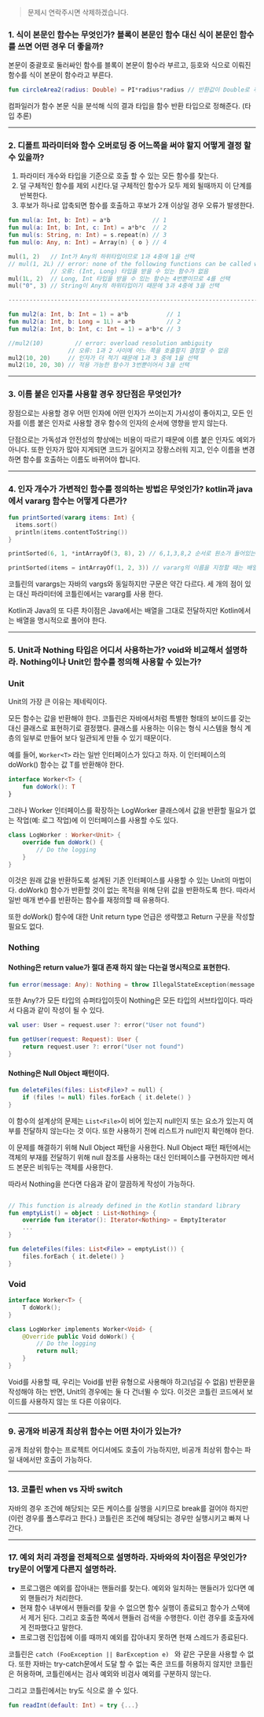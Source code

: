 
> 문제시 연락주시면 삭제하겠습니다.

### 1. 식이 본문인 함수는 무엇인가? 블록이 본문인 함수 대신 식이 본문인 함수를 쓰면 어떤 경우 더 좋을까?

본문이 중괄호로 둘러싸인 함수를 블록이 본문이 함수라 부르고, 등호와 식으로 이뤄진 함수를 식이 본문이 함수라고 부른다.

```kotlin
fun circleArea2(radius: Double) = PI*radius*radius // 반환값이 Double로 추론됨
```

컴파일러가 함수 본문 식을 분석해 식의 결과 타입을 함수 반환 타입으로 정해준다. (타입 추론)

---

### 2. 디폴트 파라미터와 함수 오버로딩 중 어느쪽을 써야 할지 어떻게 결정 할 수 있을까?

1. 파라미터 개수와 타입을 기준으로 호출 할 수 있는 모든 함수를 찾는다.
2. 덜 구체적인 함수를 제외 시킨다.덜 구체적인 함수가 모두 제외 될때까지 이 단계를 반복한다.
3. 후보가 하나로 압축되면 함수를 호출하고 후보가 2개 이상일 경우 오류가 발생한다.

```kotlin
fun mul(a: Int, b: Int) = a*b            // 1
fun mul(a: Int, b: Int, c: Int) = a*b*c  // 2
fun mul(s: String, n: Int) = s.repeat(n) // 3
fun mul(o: Any, n: Int) = Array(n) { o } // 4

mul(1, 2)   // Int가 Any의 하위타입이므로 1과 4중에 1을 선택
// mul(1, 2L) // error: none of the following functions can be called with the arguments supplied
            // 오류: (Int, Long) 타입을 받을 수 있는 함수가 없음
mul(1L, 2)  // Long, Int 타입을 받을 수 있는 함수는 4번뿐이므로 4를 선택
mul("0", 3) // String이 Any의 하위타입이기 때문에 3과 4중에 3을 선택

---------------------------------------------------------------------------------

fun mul2(a: Int, b: Int = 1) = a*b           // 1
fun mul2(a: Int, b: Long = 1L) = a*b         // 2
fun mul2(a: Int, b: Int, c: Int = 1) = a*b*c // 3

//mul2(10)         // error: overload resolution ambiguity
                 // 오류: 1과 2 사이에 어느 쪽을 호출할지 결정할 수 없음
mul2(10, 20)     // 인자가 더 적기 때문에 1과 3 중에 1을 선택
mul2(10, 20, 30) // 적용 가능한 함수가 3번뿐이어서 3을 선택
```

---

### 3. 이름 붙은 인자를 사용할 경우 장단점은 무엇인가?

장점으로는 사용할 경우 어떤 인자에 어떤 인자가 쓰이는지 가시성이 좋아지고, 모든 인자를 이름 붙은 인자로 사용할 경우 함수의 인자의 순서에 영향을 받지 않는다.

단점으로는 가독성과 안전성의 향상에는 비용이 따르기 때문에 이름 붙은 인자도 예외가 아니다. 또한 인자가 많아 지게되면 코드가 길어지고 장황스러워 지고, 인수 이름을 변경하면 함수를 호출하는 이름도 바뀌어야 합니다.

---

### 4. 인자 개수가 가변적인 함수를 정의하는 방법은 무엇인가? kotlin과 java에서 vararg 함수는 어떻게 다른가?

```kotlin
fun printSorted(vararg items: Int) {
  items.sort()
  println(items.contentToString())
}

printSorted(6, 1, *intArrayOf(3, 8), 2) // 6,1,3,8,2 순서로 원소가 들어있는 배열이 전달되고, [1, 2, 3, 6, 8]이 반환됨

printSorted(items = intArrayOf(1, 2, 3)) // vararg의 이름을 지정할 때는 배열을 그냥 넘기면 됨
```

코틀린의 varargs는 자바의 vargs와 동일하지만 구문은 약간 다르다. 세 개의 점이 있는 대신 파라미터에 코틀린에서는 vararg를 사용 한다.

Kotlin과 Java의 또 다른 차이점은 Java에서는 배열을 그대로 전달하지만 Kotlin에서는 배열을 명시적으로 풀어야 한다.

---

### 5. Unit과 Nothing 타입은 어디서 사용하는가? void와 비교해서 설명하라. Nothing이나 Unit인 함수를 정의해 사용할 수 있는가?

### Unit

Unit의 가장 큰 이유는 제네릭이다.

모든 함수는 값을 반환해야 한다. 코틀린은 자바에서처럼 특별한 형태의 보이드를 갖는 대신 클래스로 표현하기로 결정했다. 클래스를 사용하는 이유는 형식 시스템을 형식 계층의 일부로 만들어 보다 일관되게 만들 수 있기 때문이다.

예를 들어, `Worker<T>` 라는 일반 인터페이스가 있다고 하자. 이 인터페이스의 doWork() 함수는 값 T를 반환해야 한다.

```kotlin
interface Worker<T> {
    fun doWork(): T
}
```

그러나 Worker 인터페이스를 확장하는 LogWorker 클래스에서 값을 반환할 필요가 없는 작업(예: 로그 작업)에 이 인터페이스를 사용할 수도 있다.

```kotlin
class LogWorker : Worker<Unit> {
    override fun doWork() {
        // Do the logging
    }
}
```

이것은 원래 값을 반환하도록 설계된 기존 인터페이스를 사용할 수 있는 Unit의 마법이다. doWork() 함수가 반환할 것이 없는 목적을 위해 단위 값을 반환하도록 한다. 따라서 일반 매개 변수를 반환하는 함수를 재정의할 때 유용하다.

또한 doWork() 함수에 대한 Unit return type 언급은 생략했고 Return 구문을 작성할 필요도 없다.

### Nothing

#### Nothing은 return value가 절대 존재 하지 않는 다는걸 명시적으로 표현한다.
```kotlin
fun error(message: Any): Nothing = throw IllegalStateException(message.toString())
```

또한 Any?가 모든 타입의 슈퍼타입이듯이 Nothing은 모든 타입의 서브타입이다. 따라서 다음과 같이 작성이 될 수 있다.

```kotlin
val user: User = request.user ?: error("User not found")

fun getUser(request: Request): User {
    return request.user ?: error("User not found")
}
```


#### Nothing은 Null Object 패턴이다.

```kotlin
fun deleteFiles(files: List<File>? = null) {
    if (files != null) files.forEach { it.delete() }
}
```

이 함수의 설계상의 문제는 `List<File>`이 비어 있는지 null인지 또는 요소가 있는지 여부를 전달하지 않는다는 것 이다. 또한 사용하기 전에 리스트가 null인지 확인해야 한다.

이 문제를 해결하기 위해 Null Object 패턴을 사용한다. Null Object 패턴 패턴에서는 객체의 부재를 전달하기 위해 null 참조를 사용하는 대신 인터페이스를 구현하지만 메서드 본문은 비워두는 객체를 사용한다.

따라서 Nothing을 쓴다면 다음과 같이 깔끔하게 작성이 가능하다.

```kotlin

// This function is already defined in the Kotlin standard library
fun emptyList() = object : List<Nothing> {
    override fun iterator(): Iterator<Nothing> = EmptyIterator
    ...
}

fun deleteFiles(files: List<File> = emptyList()) {
    files.forEach { it.delete() }
}
```


### Void

```kotlin
interface Worker<T> {
    T doWork();
}

class LogWorker implements Worker<Void> {
    @Override public Void doWork() {
        // Do the logging
        return null;
    }
}
```

Void를 사용할 때, 우리는 Void를 반환 유형으로 사용해야 하고(넘길 수 없음) 반환문을 작성해야 하는 반면, Unit의 경우에는 둘 다 건너뛸 수 있다. 이것은 코틀린 코드에서 보이드를 사용하지 않는 또 다른 이유이다.


---

### 9. 공개와 비공개 최상위 함수는 어떤 차이가 있는가?

공개 최상위 함수는 프로젝트 어디서에도 호출이 가능하지만, 비공개 최상위 함수는 파일 내에서만 호출이 가능하다.

---

### 13. 코틀린 when vs 자바 switch

자바의 경우 조건에 해당되는 모든 케이스를 실행을 시키므로 break를 걸어야 하지만(이런 경우를 폴스루라고 한다.) 코틀린은 조건에 해당되는 경우만 실행시키고 빠져 나간다.

---

### 17. 예외 처리 과정을 전체적으로 설명하라. 자바와의 차이점은 무엇인가? try문이 어떻게 다른지 설명하라.


* 프로그램은 예외를 잡아내는 핸들러를 찾는다. 예외와 일치하는 핸들러가 있다면 예외 핸들러가 처리한다.
* 현재 함수 내부에서 핸들러를 찾을 수 없으면 함수 실행이 종료되고 함수가 스택에서 제거 된다. 그리고 호출한 쪽에서 핸들러 검색을 수행한다. 이런 경우를 호출자에게 전파했다고 말한다.
* 프로그램 진입접에 이를 때까지 예외를 잡아내지 못하면 현재 스레드가 종료된다.

코틀린은 `catch (FooException || BarException e) ` 와 같은 구문을 사용할 수 없다. 또한 자바는 try-catch문에서 도달 할 수 없는 죽은 코드를 허용하지 않지만 코틀린은 허용하며, 코틀린에서는 검사 예외와 비검사 예외를 구분하지 않는다.

그리고 코틀린에서는 try도 식으로 쓸 수 있다.

```kotlin
fun readInt(default: Int) = try {...}
```


